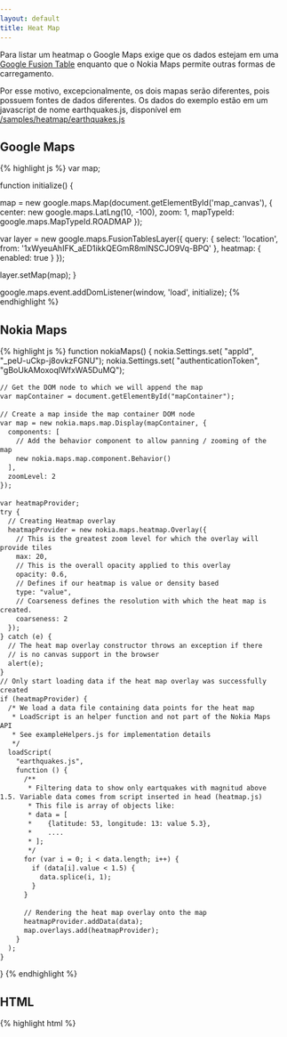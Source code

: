 ```yaml
---
layout: default
title: Heat Map
---
```


<p>Para listar um heatmap o Google Maps exige que os dados estejam em uma <a href="http://www.google.com/fusiontables/Home/">Google Fusion Table</a> enquanto que o Nokia Maps 
  permite outras formas de carregamento. </p>

<p>Por esse motivo, excepcionalmente, os dois mapas serão diferentes, pois possuem fontes de dados diferentes. Os dados do exemplo estão em um javascript de nome earthquakes.js, disponível em 
<a href="/samples/heatmap/earthquakes.js">/samples/heatmap/earthquakes.js</a></p>

<h2>Google Maps</h2>

{% highlight js %}
var map;


function initialize() {

map = new google.maps.Map(document.getElementById('map_canvas'), {
        center: new google.maps.LatLng(10, -100),
        zoom: 1,
        mapTypeId: google.maps.MapTypeId.ROADMAP
      });

var layer = new google.maps.FusionTablesLayer({
        query: {
          select: 'location',
          from: '1xWyeuAhIFK_aED1ikkQEGmR8mINSCJO9Vq-BPQ'
        },
        heatmap: {
          enabled: true
        }
      });

layer.setMap(map);
}

google.maps.event.addDomListener(window, 'load', initialize);
{% endhighlight %}

 
<h2>Nokia Maps</h2>

{% highlight js %}
function nokiaMaps()
{
    nokia.Settings.set( "appId", "_peU-uCkp-j8ovkzFGNU"); 
    nokia.Settings.set( "authenticationToken", "gBoUkAMoxoqIWfxWA5DuMQ");

    // Get the DOM node to which we will append the map
    var mapContainer = document.getElementById("mapContainer");

    // Create a map inside the map container DOM node
    var map = new nokia.maps.map.Display(mapContainer, {
      components: [
        // Add the behavior component to allow panning / zooming of the map
        new nokia.maps.map.component.Behavior()
      ],
      zoomLevel: 2
    });

    var heatmapProvider;
    try {
      // Creating Heatmap overlay
      heatmapProvider = new nokia.maps.heatmap.Overlay({
        // This is the greatest zoom level for which the overlay will provide tiles
        max: 20,
        // This is the overall opacity applied to this overlay
        opacity: 0.6,
        // Defines if our heatmap is value or density based
        type: "value",
        // Coarseness defines the resolution with which the heat map is created.
        coarseness: 2
      });
    } catch (e) {
      // The heat map overlay constructor throws an exception if there
      // is no canvas support in the browser
      alert(e);
    }
    // Only start loading data if the heat map overlay was successfully created
    if (heatmapProvider) {
      /* We load a data file containing data points for the heat map
       * LoadScript is an helper function and not part of the Nokia Maps API
       * See exampleHelpers.js for implementation details 
       */
      loadScript(
        "earthquakes.js", 
        function () {
          /**
           * Filtering data to show only eartquakes with magnitud above 1.5. Variable data comes from script inserted in head (heatmap.js)
           * This file is array of objects like:
           * data = [
           *    {latitude: 53, longitude: 13: value 5.3},
           *    ....
           * ];
           */
          for (var i = 0; i < data.length; i++) {
            if (data[i].value < 1.5) {
              data.splice(i, 1);
            }
          }
          
          // Rendering the heat map overlay onto the map
          heatmapProvider.addData(data);
          map.overlays.add(heatmapProvider);
        }
      );
    }
}
{% endhighlight %}

<h2>HTML</h2>

{% highlight html %}  
<!DOCTYPE html>
<html>
  <head>
    <title>Google Maps JavaScript API v3 Example: Map Geolocation</title>
    <meta name="viewport" content="initial-scale=1.0, user-scalable=no">
    <meta charset="UTF-8">
    <style type="text/css">
      html, body {
       
        overflow:hidden;
      }

      
      body {
        margin: 0;
        padding: 0;
        overflow: hidden;
        width: 100%;
        height: 100%;
        position: absolute;
      }

      #map_canvas {
        width: 400px;
        height: 400px;
        left: 0px;
        top: 0;
        position: absolute;
      }
      
      #mapContainer {
        width: 400px;
        height: 400px;
        left: 450px;
        top: 0;
        position: absolute;
      }
    </style>
    <!-- chamada à api do Google Maps e código que mostra o mapa do Google Maps. Coloquei em JS separados para não ficar muito confuso aqui -->
    <!--
    Include the maps javascript with sensor=true because this code is using a
    sensor (a GPS locator) to determine the user's location.
    See: https://developers.google.com/apis/maps/documentation/javascript/basics#SpecifyingSensor
    -->
    <script type="text/javascript"
        src="https://maps.googleapis.com/maps/api/js?sensor=true">
    </script>
    
    <script type="text/javascript" src="google.js"></script>
     
    <!-- Clamada a API do Nokia Maps e código que mostra o mapa do Nokia Maps-->
    <script type="text/javascript" src="exampleHelper.js"></script>
    <script type="text/javascript" charset="UTF-8" src="http://api.maps.nokia.com/2.2.0//jsl.js?with=all"></script>
    <script type="text/javascript" src="nokia.js"></script>
 
  
  </head>  
  <body>
    <div id="map_canvas"></div>
    <div id='mapContainer'> </div>
       <script type="text/javascript"> 
         nokiaMaps(); 
       </script>
  </body>
</html>
{% endhighlight %}

<h2>Resultado</h2>

<a href="/samples/heatmap" target="_blank">Página com exemplo completo</a>

<img src="/images_posts/heatmap.png" width="900px" class="post_img" />
